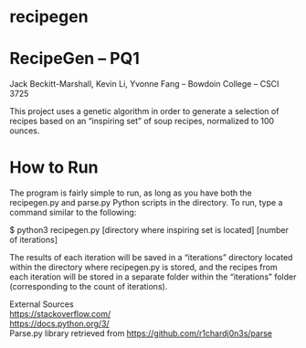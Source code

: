 # recipegen
# RecipeGen – PQ1
Jack Beckitt-Marshall, Kevin Li, Yvonne Fang – Bowdoin College – CSCI 3725

This project uses a genetic algorithm in order to generate a selection of recipes based on an “inspiring set” of soup recipes, normalized to 100 ounces. 

# How to Run
The program is fairly simple to run, as long as you have both the recipegen.py and parse.py Python scripts in the directory. To run, type a command similar to the following:

  $ python3 recipegen.py [directory where inspiring set is located] [number of iterations]

The results of each iteration will be saved in a “iterations” directory located within the directory where recipegen.py is stored, and the recipes from each iteration will be stored in a separate folder within the “iterations” folder (corresponding to the count of iterations).




External Sources<br/>
https://stackoverflow.com/<br/>
https://docs.python.org/3/<br/>
Parse.py library retrieved from https://github.com/r1chardj0n3s/parse
